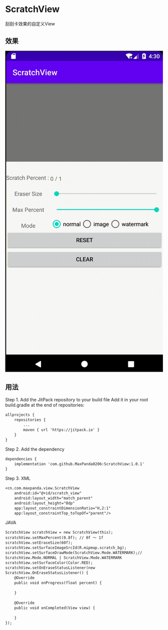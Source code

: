 # ScratchView
刮刮卡效果的自定义View
## 效果
![image](screen-snap/scratch.gif)

## 用法
Step 1. Add the JitPack repository to your build file
Add it in your root build.gradle at the end of repositories:
```
allprojects {
    repositories {
        ...
        maven { url 'https://jitpack.io' }
    }
}
```
Step 2. Add the dependency
```
dependencies {
    implementation 'com.github.MaxPanda0206:ScratchView:1.0.1'
}
```
Step 3. XML
```
<cn.com.maxpanda.view.ScratchView
    android:id="@+id/scratch_view"
    android:layout_width="match_parent"
    android:layout_height="0dp"
    app:layout_constraintDimensionRatio="H,2:1"
    app:layout_constraintTop_toTopOf="parent"/>
```
JAVA

```
ScratchView scratchView = new ScratchView(this);
scratchView.setMaxPercent(0.8f); // 0f ～ 1f
scratchView.setEraseSize(60f);
scratchView.setSurfaceImageSrcId(R.mipmap.scratch_bg);
scratchView.setSurfaceDrawMode(ScratchView.Mode.WATERMARK);// ScratchView.Mode.NORMAL | ScratchView.Mode.WATERMARK
scratchView.setSurfaceColor(Color.RED);
scratchView.setOnEraseStatusListener(new ScratchView.OnEraseStatusListener() {
    @Override
    public void onProgress(float percent) {
        
    }

    @Override
    public void onCompleted(View view) {

    }
});
```
